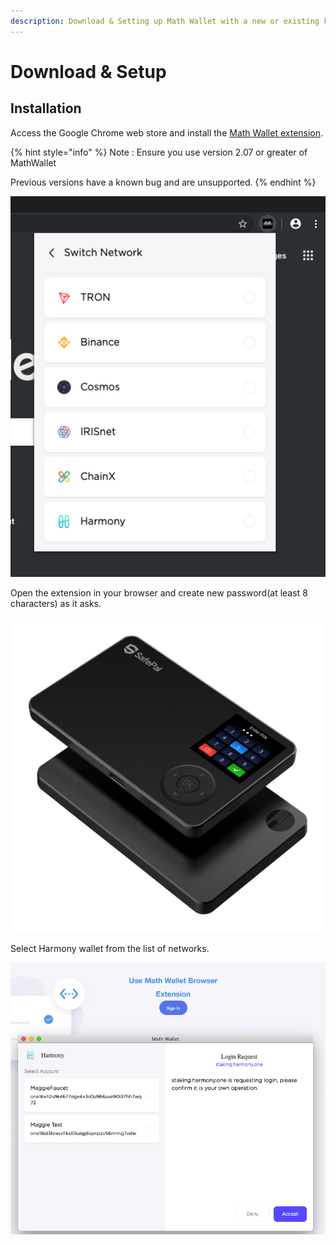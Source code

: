 ```yaml
---
description: Download & Setting up Math Wallet with a new or existing key
---
```


# Download & Setup

## Installation

Access the Google Chrome web store and install the [Math Wallet extension](https://chrome.google.com/webstore/detail/math-wallet/afbcbjpbpfadlkmhmclhkeeodmamcflc?hl=en).

{% hint style="info" %}
Note : Ensure you use version 2.07 or greater of MathWallet

Previous versions have a known bug and are unsupported.
{% endhint %}

![](../../.gitbook/assets/image%20%285%29.png)

Open the extension in your browser and create new password\(at least 8 characters\) as it asks.

![](../../.gitbook/assets/image%20%2827%29.png)

Select Harmony wallet from the list of networks.

![](../../.gitbook/assets/image%20%2846%29.png)



